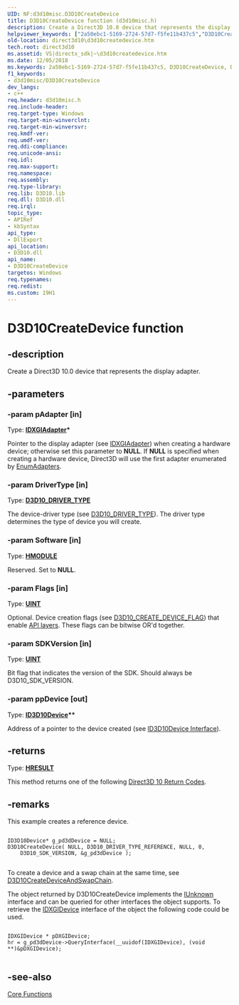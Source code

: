 ```yaml
---
UID: NF:d3d10misc.D3D10CreateDevice
title: D3D10CreateDevice function (d3d10misc.h)
description: Create a Direct3D 10.0 device that represents the display adapter.
helpviewer_keywords: ["2a50ebc1-5169-2724-57d7-f5fe11b437c5","D3D10CreateDevice","D3D10CreateDevice function [Direct3D 10]","d3d10misc/D3D10CreateDevice","direct3d10.d3d10createdevice"]
old-location: direct3d10\d3d10createdevice.htm
tech.root: direct3d10
ms.assetid: VS|directx_sdk|~\d3d10createdevice.htm
ms.date: 12/05/2018
ms.keywords: 2a50ebc1-5169-2724-57d7-f5fe11b437c5, D3D10CreateDevice, D3D10CreateDevice function [Direct3D 10], d3d10misc/D3D10CreateDevice, direct3d10.d3d10createdevice
f1_keywords:
- d3d10misc/D3D10CreateDevice
dev_langs:
- c++
req.header: d3d10misc.h
req.include-header: 
req.target-type: Windows
req.target-min-winverclnt: 
req.target-min-winversvr: 
req.kmdf-ver: 
req.umdf-ver: 
req.ddi-compliance: 
req.unicode-ansi: 
req.idl: 
req.max-support: 
req.namespace: 
req.assembly: 
req.type-library: 
req.lib: D3D10.lib
req.dll: D3D10.dll
req.irql: 
topic_type:
- APIRef
- kbSyntax
api_type:
- DllExport
api_location:
- D3D10.dll
api_name:
- D3D10CreateDevice
targetos: Windows
req.typenames: 
req.redist: 
ms.custom: 19H1
---
```


# D3D10CreateDevice function


## -description


Create a Direct3D 10.0 device that represents the display adapter.


## -parameters




### -param pAdapter [in]

Type: <b><a href="https://docs.microsoft.com/windows/desktop/api/dxgi/nn-dxgi-idxgiadapter">IDXGIAdapter</a>*</b>

Pointer to the display adapter (see <a href="https://docs.microsoft.com/windows/desktop/api/dxgi/nn-dxgi-idxgiadapter">IDXGIAdapter</a>) when creating a hardware device; otherwise set this parameter to <b>NULL</b>. 
        If <b>NULL</b> is specified when creating a hardware device, Direct3D will use the first adapter enumerated by <a href="https://docs.microsoft.com/windows/desktop/api/dxgi/nf-dxgi-idxgifactory-enumadapters">EnumAdapters</a>.


### -param DriverType [in]

Type: <b><a href="https://docs.microsoft.com/windows/desktop/api/d3d10misc/ne-d3d10misc-d3d10_driver_type">D3D10_DRIVER_TYPE</a></b>

The device-driver type (see <a href="https://docs.microsoft.com/windows/desktop/api/d3d10misc/ne-d3d10misc-d3d10_driver_type">D3D10_DRIVER_TYPE</a>). The driver type determines the type of device you will create.


### -param Software [in]

Type: <b><a href="https://docs.microsoft.com/windows/desktop/WinProg/windows-data-types">HMODULE</a></b>

Reserved. Set to <b>NULL</b>.


### -param Flags [in]

Type: <b><a href="https://docs.microsoft.com/windows/desktop/WinProg/windows-data-types">UINT</a></b>

Optional. Device creation flags (see <a href="https://docs.microsoft.com/windows/desktop/api/d3d10/ne-d3d10-d3d10_create_device_flag">D3D10_CREATE_DEVICE_FLAG</a>) that 
        enable <a href="https://docs.microsoft.com/windows/desktop/direct3d10/d3d10-graphics-programming-guide-api-features-layers">API layers</a>. These flags can be bitwise OR'd together.


### -param SDKVersion [in]

Type: <b><a href="https://docs.microsoft.com/windows/desktop/WinProg/windows-data-types">UINT</a></b>

Bit flag that indicates the version of the SDK. Should always be D3D10_SDK_VERSION.


### -param ppDevice [out]

Type: <b><a href="https://docs.microsoft.com/windows/desktop/api/d3d10/nn-d3d10-id3d10device">ID3D10Device</a>**</b>

Address of a pointer to the device created (see <a href="https://docs.microsoft.com/windows/desktop/api/d3d10/nn-d3d10-id3d10device">ID3D10Device Interface</a>).


## -returns



Type: <b><a href="/windows/win32/com/structure-of-com-error-codes">HRESULT</a></b>

This method returns one of the following <a href="https://docs.microsoft.com/windows/desktop/direct3d10/d3d10-graphics-reference-returnvalues">Direct3D 10 Return Codes</a>.




## -remarks



This example creates a reference device.


```

ID3D10Device* g_pd3dDevice = NULL;
D3D10CreateDevice( NULL, D3D10_DRIVER_TYPE_REFERENCE, NULL, 0, 
    D3D10_SDK_VERSION, &g_pd3dDevice );             
      
```


To create a device and a swap chain at the same time, see <a href="https://docs.microsoft.com/windows/desktop/api/d3d10misc/nf-d3d10misc-d3d10createdeviceandswapchain">D3D10CreateDeviceAndSwapChain</a>.

The object returned by D3D10CreateDevice implements the <a href="https://docs.microsoft.com/windows/desktop/api/unknwn/nn-unknwn-iunknown">IUnknown</a> interface and can be queried for other 
      interfaces the object supports. To retrieve the <a href="https://docs.microsoft.com/windows/desktop/api/dxgi/nn-dxgi-idxgidevice">IDXGIDevice</a>  interface of the object the following code could be used.


```

IDXGIDevice * pDXGIDevice;
hr = g_pd3dDevice->QueryInterface(__uuidof(IDXGIDevice), (void **)&pDXGIDevice);
      
```





## -see-also




<a href="https://docs.microsoft.com/windows/desktop/direct3d10/d3d10-graphics-reference-d3d10-core-functions">Core Functions</a>
 

 

